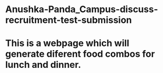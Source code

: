 # Anushka-Panda_Campus-discuss-recruitment-test-submission
# This is a webpage which will generate diferent food combos for lunch and dinner.
